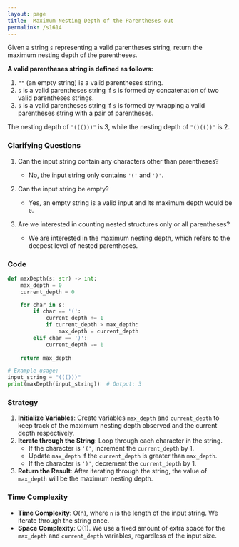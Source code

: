 ```yaml
---
layout: page
title:  Maximum Nesting Depth of the Parentheses-out
permalink: /s1614
---
```


Given a string `s` representing a valid parentheses string, return the maximum nesting depth of the parentheses.

**A valid parentheses string is defined as follows:**

1. `""` (an empty string) is a valid parentheses string.
2. `s` is a valid parentheses string if `s` is formed by concatenation of two valid parentheses strings.
3. `s` is a valid parentheses string if `s` is formed by wrapping a valid parentheses string with a pair of parentheses.

The nesting depth of `"((()))"` is 3, while the nesting depth of `"()(())"` is 2.

### Clarifying Questions

1. Can the input string contain any characters other than parentheses?
   - No, the input string only contains `'('` and `')'`.

2. Can the input string be empty?
   - Yes, an empty string is a valid input and its maximum depth would be `0`.

3. Are we interested in counting nested structures only or all parentheses?
   - We are interested in the maximum nesting depth, which refers to the deepest level of nested parentheses.

### Code

```python
def maxDepth(s: str) -> int:
    max_depth = 0
    current_depth = 0

    for char in s:
        if char == '(':
            current_depth += 1
            if current_depth > max_depth:
                max_depth = current_depth
        elif char == ')':
            current_depth -= 1
    
    return max_depth

# Example usage:
input_string = "((()))"
print(maxDepth(input_string))  # Output: 3
```

### Strategy

1. **Initialize Variables**: Create variables `max_depth` and `current_depth` to keep track of the maximum nesting depth observed and the current depth respectively.
2. **Iterate through the String**: Loop through each character in the string.
   - If the character is `'('`, increment the `current_depth` by 1.
   - Update `max_depth` if the `current_depth` is greater than `max_depth`.
   - If the character is `')'`, decrement the `current_depth` by 1.
3. **Return the Result**: After iterating through the string, the value of `max_depth` will be the maximum nesting depth.

### Time Complexity

- **Time Complexity**: O(n), where `n` is the length of the input string. We iterate through the string once.
- **Space Complexity**: O(1). We use a fixed amount of extra space for the `max_depth` and `current_depth` variables, regardless of the input size.